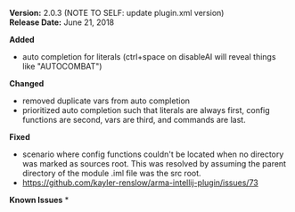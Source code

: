 **Version:** 2.0.3 (NOTE TO SELF: update plugin.xml version)  
**Release Date:** June 21, 2018

**Added**  
* auto completion for literals (ctrl+space on disableAI will reveal things like "AUTOCOMBAT")

**Changed**  
* removed duplicate vars from auto completion
* prioritized auto completion such that literals are always first, config functions are second, vars are third, and commands are last. 

**Fixed**  
* scenario where config functions couldn't be located when no directory was marked as sources root.
  This was resolved by assuming the parent directory of the module .iml file was the src root.
* https://github.com/kayler-renslow/arma-intellij-plugin/issues/73

**Known Issues**
* 